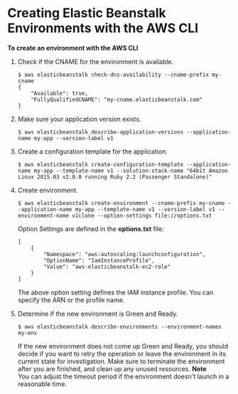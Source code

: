 # Creating Elastic Beanstalk Environments with the AWS CLI<a name="environments-create-awscli"></a>

**To create an environment with the AWS CLI**

1. Check if the CNAME for the environment is available\.

   ```
   $ aws elasticbeanstalk check-dns-availability --cname-prefix my-cname
   {
       "Available": true,
       "FullyQualifiedCNAME": "my-cname.elasticbeanstalk.com"
   }
   ```

1. Make sure your application version exists\.

   ```
   $ aws elasticbeanstalk describe-application-versions --application-name my-app --version-label v1
   ```

1. Create a configuration template for the application\.

   ```
   $ aws elasticbeanstalk create-configuration-template --application-name my-app --template-name v1 --solution-stack-name "64bit Amazon Linux 2015.03 v2.0.0 running Ruby 2.2 (Passenger Standalone)"
   ```

1. Create environment\.

   ```
   $ aws elasticbeanstalk create-environment --cname-prefix my-cname --application-name my-app --template-name v1 --version-label v1 --environment-name v1clone --option-settings file://options.txt
   ```

   Option Settings are defined in the **options\.txt** file:

   ```
   [
       {
           "Namespace": "aws:autoscaling:launchconfiguration",
           "OptionName": "IamInstanceProfile",
           "Value": "aws-elasticbeanstalk-ec2-role"
       }
   ]
   ```

   The above option setting defines the IAM instance profile\. You can specify the ARN or the profile name\.

1. Determine if the new environment is Green and Ready\.

   ```
   $ aws elasticbeanstalk describe-environments --environment-names my-env
   ```

   If the new environment does not come up Green and Ready, you should decide if you want to retry the operation or leave the environment in its current state for investigation\. Make sure to terminate the environment after you are finished, and clean up any unused resources\.
**Note**  
You can adjust the timeout period if the environment doesn't launch in a reasonable time\.